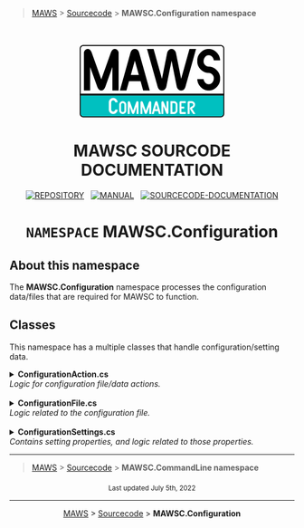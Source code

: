 ﻿> [MAWS][1] &gt; [Sourcecode][2] &gt;  **MAWSC.Configuration namespace**

<br>
<br>
<div align="center">
  <img src="../../.github//Logos/maws-logo-commander-512x256.png" alt="MAWSC logo" width="256">
  <h1> 
    MAWSC SOURCODE DOCUMENTATION
  </h1>

  [![REPOSITORY](https://img.shields.io/badge/REPOSITORY-550055?style=for-the-badge)][1]&nbsp;&nbsp;&nbsp;[![MANUAL](https://img.shields.io/badge/MANUAL-550055?style=for-the-badge)][3]&nbsp;&nbsp;&nbsp;[![SOURCECODE-DOCUMENTATION](https://img.shields.io/badge/SOURCECODE%20DOCUMENTATION-8e008e?style=for-the-badge)][2]

</div>

<div align="center">

# **`NAMESPACE`** MAWSC.Configuration

</div>

## About this namespace

The **MAWSC.Configuration** namespace processes the configuration data/files that are required for MAWSC to function.

## Classes

This namespace has a multiple classes that handle configuration/setting data.

<details>
<summary>
  <b>ConfigurationAction.cs</b><br>
  <i>Logic for configuration file/data actions.</i>
</summary>
This class resets the configuration file to default values.

***

### `ResetFile()`
Recreate the configuration file with default values.

#### Operation
1. If the configuration file exists, delete it.
2. Create a new defaultSettings object with the default setting values.
3. Serialize that data as a JSON-formatted file, and write it to a local file.

#### Notes
* This method recreates the MAWSC configuration file with default values, so if there is an existing configuration file, it is deleted, so be careful with this.
* **(2)** It's recommended that you leave these values as they are, and make any modifications to the configuration file itself.
* **(1)**, **(3)** The filePath of the configuration file is hardcoded into MAWSC so there is one source that defines what that path is.

</details>

<br>

<details>
<summary>
  <b>ConfigurationFile.cs</b><br>
  <i>Logic related to the configuration file.</i>
</summary>
Various things to do with the MAWSC configuration file.

***

### `GetDefaultFilePath()`
Get the MAWSC configuration default filepath.

#### Operation
1. Return the path to the MAWSC configuration file.

#### Notes
* The filePath of the configuration file is hardcoded into MAWSC so there is one source that defines what that path is.
* **(1)** This value should be `./AppData/Config/mawsc-config.json`, and should not be modified.

***

### `Verify()`
Verify the configuration file exists, and that it (probably) contains valid data.

#### Operation
1. Get the hardcoded configurationFilePath.
2. If the configuration file doesn't exist, recreate it with default values.
3. If the configuration file does exist, test to make sure it (probably) contains valid data.

#### Notes
* In order for this to work correctly, the configuration file needs to be written as indented JSON-formatted data (which MAWSC does by default when recreating the file).
* The tests that are done to verify the configuration file contains valid data are quick-and-dirty.
* **(3)** In order for an existing configuration file to (probably) be valid, it must:
   - *Start with a "{" and end with a "}"*  
      Valid JSON-formatted files are enclosed in {} brackets, so if the configuration file doesnt start and end with them, it's not a valid JSON data file.
   - *Contain at least five (5) lines of data*..
      There are more than five configuration settings, so there should be at least 5 lines of data in the configuration file.

***

### `Load()`
Load MAWSC settings from the configuration file.

#### Operation
1. Get the hardcoded configurationFilePath.
2. If the configuration file doesn't exist, recreate it with default values.
3. Return a `mawscSettings` object containing the values from the configuration file.

#### Notes
* If ./AppData/Config/mawsc-config.json doesn't exist, a new configuration file will be created with default setting values.

</details>

<br>

<details>
<summary>
  <b>ConfigurationSettings.cs</b><br>
  <i>Contains setting properties, and logic related to those properties.</i>
</summary>
This class contains both the MAWSC settings properties, and logic related to those properties.

***

## ConfigurationSettings.cs properties

`SessionTimestamp`  
*Created at runtime*  
The session timestamp, used throughout the session. This way we have a single timestamp that is used, and not different timestamps for different things.

`ApplicationVersion`  
*Created at runtime*  
The version of MAWSC that is being used.

`ConfigurationDirectory`  
*Default value: "./AppData/Config/"*  
The directory where the mawsc-config.json file is located. This is hardcoded, and therefore shouldn't be changed.

`LogDirectory`  
*Default value: "./AppData/Logs/"*  
The directory where logfiles are created.

`SessionLogfilePath`  
*Created at runtime: "./AppData/Logs/mawsc-%SessionTimestamp%.log"*  
The path to the session logfile, which contains log information for the session.

`BackupDirectory`  
*Default value: "./AppData/Backup/"*  
The directory where backup files are stored.

`SessionBackupDirectory`  
*Created at runtime: "./AppData/Backup/%SessionTimestamp%/*  
The directory where session backup files are stored.

`TempDirectory`  
*Default value: "./AppData/Temp/*  
The directory where temporary files are stored. By default this is "./AppData/Temp/". This directory is deleted/recreated when MAWSC is executed.

<!-- The &#8203; character is required in the URL, otherwise GitHub will create a hyperlink. -->
`RepositoryLocation`  
*User defined value*  
The base level URL of the account that contains the repository you are using. For example: "**https&#8203;://github.com/spectrum-health-systems/**">

<!-- The &#8203; character is required in the URL, otherwise GitHub will create a hyperlink. -->
`RepositoryName`  
*User defined value*  
The name of the repository that contains the web service you are using. Using an the MAWSC GitHub respository "**https&#8203;://github.com/spectrum-health-systems/MAWSC**" as an example, this value would be "**MAWSC**".

<!-- The &#8203; character is required in the URL, otherwise GitHub will create a hyperlink. -->
`RepositoryBranch`  
*User defined value*  
The name of the repository branch that contains the web service you are using. Using an the MAWSC development branch "**https&#8203;://github.com/spectrum-health-systems/MAWSC/tree/development**" as an example, this value would be "**development**". If you are using the main/master branch, leave this set to '**""**'.

<!-- The &#8203; character is required in the URL, otherwise GitHub will create a hyperlink. -->
`RepositoryZipUrl`  
*Created at runtime: "%RepositoryLocation%/%RepositoryName%/archive/refs/heads/%RepositoryBranch%.zip*  
The URL of zip archive for the repository you are using, built using the "**RepositoryLocation**", "**RepositoryName**", and "**RepositoryBranch**". Using the examples above would look like "**https&#8203;://github.com/spectrum-health-systems/MAWSC/archive/refs/heads/development.zip**"

`StagingFetchDirectory`  
*Default value: "./AppData/Staging-fetch/"*  
The directory where the repository archive will be downloaded.

`StagingTestingDirectory`  
*User defined value*  
The directory where the staging source will be copied to for testing. For example:
"**/path/to/your/web/service/testing/**".

`ProductionDirectory`  
*User defined value*  
The directory where your production web service is located. For example:
"**/path/to/your/web/service/production/**".

`MawscCommand `  
*Created at runtime: "arg\[0]"*  
The MAWSC Command passed via command line when MAWSC is executed. This is required, and MAWSC will exit gracefully if it does not exist.

`MawscAction `  
*Created at runtime: "arg\[1]"*  
The (optional) MAWSC Action passed via command line when MAWSC is executed.

`MawscOption `  
*Created at runtime: "arg\[2]"*  
The (optional) MAWSC Option passed via command line when MAWSC is executed.


### `Initialize()`
Load MAWSC settings from the configuration file.

### Operation
1. Load the default settings from the external configuration file
2. Set a few session-specific values at runtime

### Notes
None.

### `GetRuntimeValues()`
Get a few session-specific settings.

### Operation
TBD.

### Notes
The following values are set at runtime, and are specific to this session:

```
SessionTimestamp
ApplicationVersion
SessionLogfilePath
SessionBackupDirectory
RepositryZipUrl
MawscCommand
MawscAction
MawscOption
```

</details>


***

> [MAWS][1] &gt; [Sourcecode][2] &gt;  **MAWSC.CommandLine namespace**

[1]: https://github.com/spectrum-health-systems/MAWSC
[2]: ../Sourcecode/MAWSC-Sourcecode.md
[3]: ../Manual/MAWSC-Manual.md
[4]: ../Sourcecode/MAWSC-Sourcecode.md#standard-casingtrimming-of-values

<div align="center">
  <sub>
    Last updated July 5th, 2022
  </sub>
<br>

***

[MAWS](https://github.com/spectrum-health-systems/MAWSC) &gt; [Sourcecode](../Sourcecode/MAWSC-Sourcecode.md) &gt;  **MAWSC.Configuration**